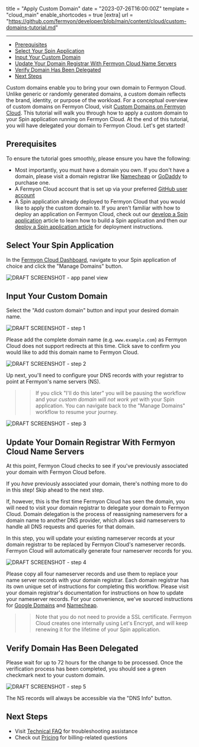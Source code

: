 title = "Apply Custom Domain"
date = "2023-07-26T16:00:00Z"
template = "cloud_main"
enable_shortcodes = true
[extra]
url = "https://github.com/fermyon/developer/blob/main/content/cloud/custom-domains-tutorial.md"

---

- [Prerequisites](#prerequisites)
- [Select Your Spin Application](#select-your-spin-application)
- [Input Your Custom Domain](#input-your-custom-domain)
- [Update Your Domain Registrar With Fermyon Cloud Name Servers](#update-your-domain-registrar-with-fermyon-cloud-name-servers)
- [Verify Domain Has Been Delegated](#verify-domain-has-been-delegated)
- [Next Steps](#next-steps)

Custom domains enable you to bring your own domain to Fermyon Cloud.  Unlike generic or randomly generated domains, a custom domain reflects the brand, identity, or purpose of the workload. For a conceptual overview of custom domains on Fermyon Cloud, visit [Custom Domains on Fermyon Cloud](./custom-domain.md). This tutorial will walk you through how to apply a custom domain to your Spin application running on Fermyon Cloud. At the end of this tutorial, you will have delegated your domain to Fermyon Cloud. Let's get started!

## Prerequisites

To ensure the tutorial goes smoothly, please ensure you have the following: 

* Most importantly, you must have a domain you own. If you don't have a domain, please visit a domain registrar like [Namecheap](https://www.namecheap.com/) or [GoDaddy](https://www.godaddy.com/) to purchase one. 
* A Fermyon Cloud account that is set up via your preferred [GitHub user account](https://docs.github.com/account-and-profile/setting-up-and-managing-your-personal-account-on-github/managing-email-preferences/remembering-your-github-username-or-email)
* A Spin application already deployed to Fermyon Cloud that you would like to apply the custom domain to. If you aren't familiar with how to deploy an application on Fermyon Cloud, check out our [develop a Spin application](./develop.md) article to learn how to build a Spin application and then our [deploy a Spin application article](./deploy.md) for deployment instructions. 

## Select Your Spin Application

In the [Fermyon Cloud Dashboard](https://cloud.fermyon.com), navigate to your Spin application of choice and click the "Manage Domains" button.

![DRAFT SCREENSHOT - app panel view](/static/image/custom-domains/app-panel-view.png)

## Input Your Custom Domain

Select the "Add custom domain" button and input your desired domain name. 

![DRAFT SCREENSHOT - step 1](/static/image/custom-domains/Step-1.png)

Please add the complete domain name (e.g. `www.example.com`) as Fermyon Cloud does not support redirects at this time. Click save to confirm you would like to add this domain name to Fermyon Cloud.

![DRAFT SCREENSHOT - step 2](/static/image/custom-domains/Step-2.png)

Up next, you'll need to configure your DNS records with your registrar to point at Fermyon's name servers (NS). 

>>If you click "I'll do this later" you will be pausing the workflow and your *custom domain will not work yet* with your Spin application. You can navigate back to the "Manage Domains" workflow to resume your journey. 

![DRAFT SCREENSHOT - step 3](/static/image/custom-domains/Step-3.png)

## Update Your Domain Registrar With Fermyon Cloud Name Servers

At this point, Fermyon Cloud checks to see if you've previously associated your domain with Fermyon Cloud before.

If you _have_ previously associated your domain, there's nothing more to do in this step!  Skip ahead to the next step.

If, however, this is the first time Fermyon Cloud has seen the domain, you will need to visit your domain registrar to delegate your domain to Fermyon Cloud. Domain delegation is the process of reassigning nameservers for a domain name to another DNS provider, which allows said nameservers to handle all DNS requests and queries for that domain. 

In this step, you will update your existing nameserver records at your domain registrar to be replaced by Fermyon Cloud's nameserver records. Fermyon Cloud will automatically generate four nameserver records for you. 

![DRAFT SCREENSHOT - step 4](/static/image/custom-domains/Step-4.png)

Please copy all four nameserver records and use them to replace your name server records with your domain registrar. Each domain registrar has its own unique set of instructions for completing this workflow. Please visit your domain registrar's documentation for instructions on how to update your nameserver records. For your convenience, we've sourced instructions for [Google Domains](https://support.google.com/domains/answer/3290309?hl=en#) and [Namecheap](https://www.namecheap.com/support/knowledgebase/article.aspx/767/10/how-to-change-dns-for-a-domain/).

>> Note that you do not need to provide a SSL certificate. Fermyon Cloud creates one internally using Let's Encrypt, and will keep renewing it for the lifetime of your Spin application. 

## Verify Domain Has Been Delegated

Please wait for up to 72 hours for the change to be processed. Once the verification process has been completed, you should see a green checkmark next to your custom domain. 

![DRAFT SCREENSHOT - step 5](/static/image/custom-domains/Step-5.png)

The NS records will always be accessible via the "DNS Info" button. 

## Next Steps

* Visit [Technical FAQ](./faq.md) for troubleshooting assistance
* Check out [Pricing](./pricing-and-billing.md) for billing-related questions
